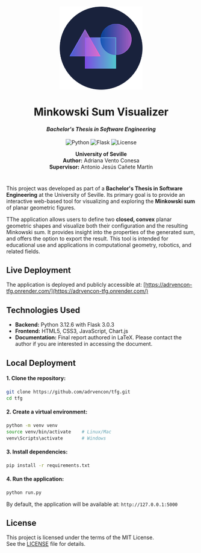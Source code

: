 <p align="center">
  <img src="app/static/images/logo.png" alt="Project Logo" width="220" />
</p>

<h1 align="center">Minkowski Sum Visualizer</h1>

<h4 align="center">
  <em>Bachelor's Thesis in Software Engineering</em>
</h4>

<p align="center">
  <img src="https://img.shields.io/badge/Python-3.12.6-3776AB?style=for-the-badge&logo=python&logoColor=white" alt="Python">
  <img src="https://img.shields.io/badge/Flask-3.0.3-000000?style=for-the-badge&logo=flask&logoColor=white" alt="Flask">
  <img src="https://img.shields.io/badge/License-MIT-yellow.svg?style=for-the-badge" alt="License">
  
</p>
<p align="center">
  <strong>University of Seville</strong><br/>
  <strong>Author:</strong> Adriana Vento Conesa<br/>
  <strong>Supervisor:</strong> Antonio Jesús Cañete Martín
</p>

<h1></h1>

This project was developed as part of a **Bachelor's Thesis in Software Engineering** at the University of Seville. Its primary goal is to provide an interactive web-based tool for visualizing and exploring the **Minkowski sum** of planar geometric figures.

TThe application allows users to define two **closed, convex** planar geometric shapes and visualize both their configuration and the resulting Minkowski sum. It provides insight into the properties of the generated sum, and offers the option to export the result. This tool is intended for educational use and applications in computational geometry, robotics, and related fields.

## Live Deployment

The application is deployed and publicly accessible at: [https://adrvencon-tfg.onrender.com/](https://adrvencon-tfg.onrender.com/)

## Technologies Used

- **Backend:** Python 3.12.6 with Flask 3.0.3
- **Frontend:** HTML5, CSS3, JavaScript, Chart.js
- **Documentation:** Final report authored in LaTeX. Please contact the author if you are interested in accessing the document.

## Local Deployment

#### 1. **Clone the repository**:

```bash
git clone https://github.com/adrvencon/tfg.git
cd tfg
```

#### 2. **Create a virtual environment**:

```bash
python -m venv venv
source venv/bin/activate    # Linux/Mac
venv\Scripts\activate       # Windows
```

#### 3. **Install dependencies**:

```bash
pip install -r requirements.txt
```

#### 4. **Run the application**:

```bash
python run.py
```

By default, the application will be available at: `http://127.0.0.1:5000`

## License

This project is licensed under the terms of the MIT License.  
See the [LICENSE](LICENSE) file for details.

